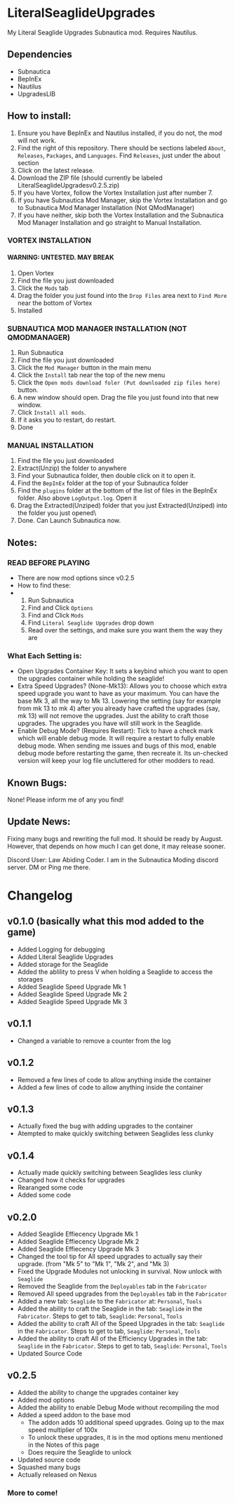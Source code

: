# LiteralSeaglideUpgrades
My Literal Seaglide Upgrades Subnautica mod. Requires Nautilus.

## Dependencies
 - Subnautica
 - BepInEx
 - Nautilus
 - UpgradesLIB

## How to install:

1. Ensure you have BepInEx and Nautilus installed, if you do not, the mod will not work.
2. Find the right of this repository. There should be sections labeled `About`, `Releases`, `Packages`, and `Languages`. Find `Releases`, just under the about section
3. Click on the latest release.
4. Download the ZIP file (should currently be labeled LiteralSeaglideUpgradesv0.2.5.zip)
5. If you have Vortex, follow the Vortex Installation just after number 7.
6. If you have Subnautica Mod Manager, skip the Vortex Installation and go to Subnautica Mod Manager Installation (Not QModManager)
7. If you have neither, skip both the Vortex Installation and the Subnautica Mod Manager Installation and go straight to Manual Installation.
### VORTEX INSTALLATION
#### WARNING: UNTESTED. MAY BREAK
1. Open Vortex
2. Find the file you just downloaded
3. Click the `Mods` tab
4. Drag the folder you just found into the `Drop Files` area next to `Find More` near the bottom of Vortex
5. Installed
### SUBNAUTICA MOD MANAGER INSTALLATION (NOT QMODMANAGER)
1. Run Subnautica
2. Find the file you just downloaded
3. Click the `Mod Manager` button in the main menu
4. Click the `Install` tab near the top of the new menu
5. Click the `Open mods download foler (Put downloaded zip files here)` button.
6. A new window should open. Drag the file you just found into that new window.
7. Click `Install all mods`.
8. If it asks you to restart, do restart.
9. Done
### MANUAL INSTALLATION
1. Find the file you just downloaded
2. Extract(Unzip) the folder to anywhere
3. Find your Subnautica folder, then double click on it to open it.
4. Find the `BepInEx` folder at the top of your Subnautica folder
5. Find the `plugins` folder at the bottom of the list of files in the BepInEx folder. Also above `LogOutput.log`. Open it
6. Drag the Extracted(Unziped) folder that you just Extracted(Unziped) into the folder you just opened\
7. Done. Can Launch Subnautica now.

## Notes:
### READ BEFORE PLAYING
 - There are now mod options since v0.2.5
 - How to find these:
 - 1. Run Subnautica
   2. Find and Click `Options`
   3. Find and Click `Mods`
   4. Find `Literal Seaglide Upgrades` drop down
   5. Read over the settings, and make sure you want them the way they are
### What Each Setting is:
 - Open Upgrades Container Key: It sets a keybind which you want to open the upgrades container while holding the seaglide!
 - Extra Speed Upgrades? (None-Mk13): Allows you to choose which extra speed upgrade you want to have as your maximum. You can have the base Mk 3, all the way to Mk 13. Lowering the setting (say for example from mk 13 to mk 4) after you already have crafted the upgrades (say, mk 13) will not remove the upgrades. Just the ability to craft those upgrades. The upgrades you have will still work in the Seaglide.
 - Enable Debug Mode? (Requires Restart): Tick to have a check mark which will enable debug mode. It will require a restart to fully enable debug mode. When sending me issues and bugs of this mod, enable debug mode before restarting the game, then recreate it. Its un-checked version will keep your log file uncluttered for other modders to read.  
## Known Bugs: 

None! Please inform me of any you find!

## Update News:
Fixing many bugs and rewriting the full mod. It should be ready by August. However, that depends on how much I can get done, it may release sooner.

Discord User: Law Abiding Coder. I am in the Subnautica Moding discord server. DM or Ping me there.
# Changelog
## v0.1.0 (basically what this mod added to the game)

- Added Logging for debugging
- Added Literal Seaglide Upgrades
- Added storage for the Seaglide
- Added the ablility to press V when holding a Seaglide to access the storages
- Added Seaglide Speed Upgrade Mk 1
- Added Seaglide Speed Upgrade Mk 2
- Added Seaglide Speed Upgrade Mk 3
## v0.1.1
- Changed a variable to remove a counter from the log
## v0.1.2
- Removed a few lines of code to allow anything inside the container
- Added a few lines of code to allow anything inside the container
## v0.1.3
- Actually fixed the bug with adding upgrades to the container
- Atempted to make quickly switching between Seaglides less clunky
## v0.1.4
- Actually made quickly switching between Seaglides less clunky
- Changed how it checks for upgrades
- Rearanged some code
- Added some code
## v0.2.0
- Added Seaglide Effiecency Upgrade Mk 1
- Added Seaglide Effiecency Upgrade Mk 2
- Added Seaglide Effiecency Upgrade Mk 3
- Changed the tool tip for All speed upgrades to actually say their upgrade. (from "Mk 5" to "Mk 1", "Mk 2", and "Mk 3)
- Fixed the Upgrade Modules not unlocking in survival. Now unlock with `Seaglide`
- Removed the Seaglide from the `Deployables` tab in the `Fabricator`
- Removed All speed upgrades from the `Deployables` tab in the `Fabricator`
- Added a new tab: `Seaglide` to the `Fabricator` at: `Personal`, `Tools`
- Added the ability to craft the Seaglide in the tab: `Seaglide` in the `Fabricator`. Steps to get to tab, `Seaglide`: `Personal`, `Tools`
- Added the ability to craft All of the Speed Upgrades in the tab: `Seaglide` in the `Fabricator`. Steps to get to tab, `Seaglide`: `Personal`, `Tools`
- Added the ability to craft All of the Efficiency Upgrades in the tab: `Seaglide` in the `Fabricator`. Steps to get to tab, `Seaglide`: `Personal`, `Tools`
- Updated Source Code
## v0.2.5
 - Added the ability to change the upgrades container key
 - Added mod options
 - Added the ability to enable Debug Mode without recompiling the mod
 - Added a speed addon to the base mod
   - The addon adds 10 additional speed upgrades. Going up to the max speed multiplier of 100x
   - To unlock these upgrades, it is in the mod options menu mentioned in the Notes of this page
   - Does require the Seaglide to unlock
 - Updated source code
 - Squashed many bugs
 - Actually released on Nexus
### More to come!
